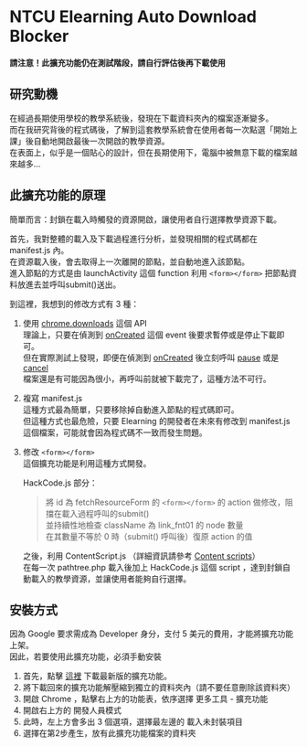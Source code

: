 # NTCU Elearning Auto Download Blocker

**請注意！此擴充功能仍在測試階段，請自行評估後再下載使用**

## 研究動機

在經過長期使用學校的教學系統後，發現在下載資料夾內的檔案逐漸變多。  
而在我研究背後的程式碼後，了解到這套教學系統會在使用者每一次點選「開始上課」後自動地開啟最後一次開啟的教學資源。  
在表面上，似乎是一個貼心的設計，但在長期使用下，電腦中被無意下載的檔案越來越多…

## 此擴充功能的原理

簡單而言：封鎖在載入時觸發的資源開啟，讓使用者自行選擇教學資源下載。  

首先，我對整體的載入及下載過程進行分析，並發現相關的程式碼都在 manifest.js 內。  
在資源載入後，會去取得上一次離開的節點，並自動地進入該節點。  
進入節點的方式是由 launchActivity 這個 function 利用 `<form></form>` 把節點資料放進去並呼叫submit()送出。

到這裡，我想到的修改方式有 3 種：

1. 使用 [chrome.downloads](https://developer.chrome.com/docs/extensions/reference/downloads/) 這個 API  
   理論上，只要在偵測到 [onCreated](https://developer.chrome.com/docs/extensions/reference/downloads/#event-onCreated) 這個 event 後要求暫停或是停止下載即可。  
   但在實際測試上發現，即便在偵測到 [onCreated](https://developer.chrome.com/docs/extensions/reference/downloads/#event-onCreated) 後立刻呼叫 [pause](https://developer.chrome.com/docs/extensions/reference/downloads/#method-pause) 或是 [cancel](https://developer.chrome.com/docs/extensions/reference/downloads/#method-cancel)  
   檔案還是有可能因為很小，再呼叫前就被下載完了，這種方法不可行。  

2. 複寫 manifest.js  
   這種方式最為簡單，只要移除掉自動進入節點的程式碼即可。  
   但這種方式也最危險，只要 Elearning 的開發者在未來有修改到 manifest.js 這個檔案，可能就會因為程式碼不一致而發生問題。  

3. 修改 `<form></form>`  
   這個擴充功能是利用這種方式開發。  

   HackCode.js 部分：  
   > 將 id 為 fetchResourceForm 的 `<form></form>` 的 action 做修改，阻擋在載入過程呼叫的submit()  
   > 並持續性地檢查 className 為 link_fnt01 的 node 數量  
   > 在其數量不等於 0 時（submit() 呼叫後）復原 action 的值  

   之後，利用 ContentScript.js （詳細資訊請參考 [Content scripts](https://developer.chrome.com/docs/extensions/mv3/content_scripts/)）  
   在每一次 pathtree.php 載入後加上 HackCode.js 這個 script ，達到封鎖自動載入的教學資源，並讓使用者能夠自行選擇。  

## 安裝方式

因為 Google 要求需成為 Developer 身分，支付 5 美元的費用，才能將擴充功能上架。  
因此，若要使用此擴充功能，必須手動安裝  
1. 首先，點擊 [這裡](https://github.com/a962702/NTCU-Elearning-Auto-Download-Blocker/archive/refs/heads/master.zip) 下載最新版的擴充功能。  
2. 將下載回來的擴充功能解壓縮到獨立的資料夾內（請不要任意刪除該資料夾）  
3. 開啟 Chrome ，點擊右上方的功能表，依序選擇 更多工具 - 擴充功能  
4. 開啟右上方的 開發人員模式  
5. 此時，左上方會多出 3 個選項，選擇最左邊的 載入未封裝項目  
6. 選擇在第2步產生，放有此擴充功能檔案的資料夾  
